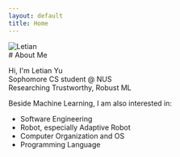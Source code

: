 ```yaml
---
layout: default
title: Home
---
```


<div class="profile-section">
  <div class="profile-image">
    <img src="{{ "/assets/images/profile.jpg" | relative_url }}" alt="Letian" class="profile-picture">
  </div>
  <div class="profile-text" markdown="1">
# About Me

Hi, I'm Letian Yu  
Sophomore CS student @ NUS  
Researching Trustworthy, Robust ML

Beside Machine Learning, I am also interested in:

- Software Engineering
- Robot, especially Adaptive Robot
- Computer Organization and OS
- Programming Language

<div class="social-icons">
  <a href="mailto:yuletian@nus.edu.sg"><i class="fas fa-envelope"></i></a>
  <a href="https://github.com/FisherSkyi" target="_blank"><i class="fab fa-github"></i></a>
  <a href="https://www.linkedin.com/in/letian-yu/" target="_blank"><i class="fab fa-linkedin"></i></a>
  <a href="https://scholar.google.com/citations?user=nFFolY0AAAAJ&hl=en" target="_blank"><i class="fas fa-graduation-cap"></i></a>
</div>

  </div>
</div>

